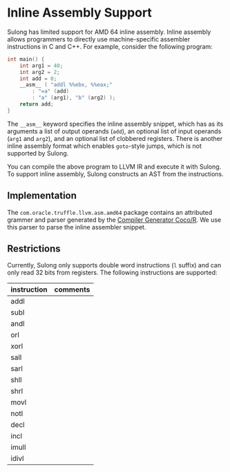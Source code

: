 # Inline Assembly Support

Sulong has limited support for AMD 64 inline assembly. Inline assembly
allows programmers to directly use machine-specific assembler instructions
in C and C++. For example, consider the following program:

```c
int main() {
    int arg1 = 40;
    int arg2 = 2;
    int add = 0;
    __asm__ ( "addl %%ebx, %%eax;"
        : "=a" (add)
        : "a" (arg1), "b" (arg2) );
    return add;
}
```

The `__asm__` keyword specifies the inline assembly snippet, which has
as its arguments a list of output operands (`add`), an optional list of
input operands (`arg1` and `arg2`), and an optional list of clobbered
registers. There is another inline assembly format which enables
`goto`-style jumps, which is not supported by Sulong.

You can compile the above program to LLVM IR and execute it with Sulong.
To support inline assembly, Sulong constructs an AST from the instructions.

## Implementation

The `com.oracle.truffle.llvm.asm.amd64` package contains an attributed
grammer and parser generated by the [Compiler Generator Coco/R](http://www.ssw.uni-linz.ac.at/Coco/).
We use this parser to parse the inline assembler snippet.

## Restrictions

Currently, Sulong only supports double word instructions (`l` suffix) and
can only read 32 bits from registers. The following instructions are
supported:

| instruction | comments |
|-------------|----------|
| addl        |          |
| subl        |          |
| andl        |          |
| orl         |          |
| xorl        |          |
| sall        |          |
| sarl        |          |
| shll        |          |
| shrl        |          |
| movl        |          |
| notl        |          |
| decl        |          |
| incl        |          |
| imull       |          |
| idivl       |          |
